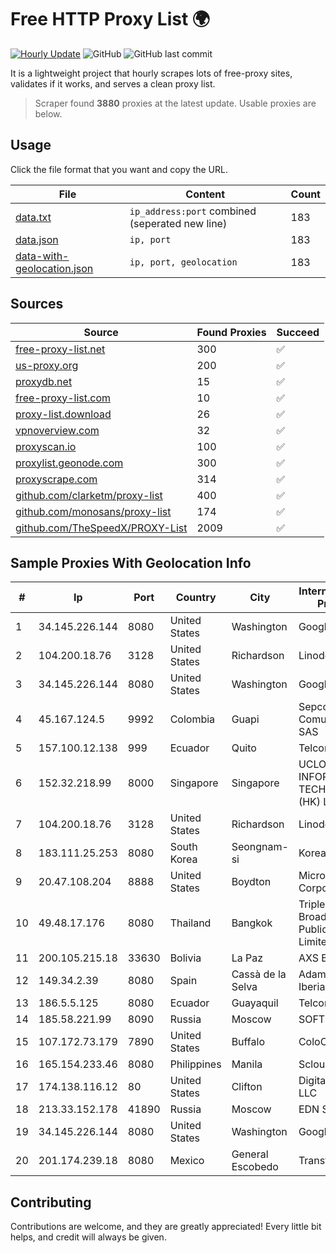 
# Free HTTP Proxy List 🌍

[![Hourly Update](https://github.com/mertguvencli/http-proxy-list/actions/workflows/main.yml/badge.svg?branch=main)](https://github.com/mertguvencli/http-proxy-list/actions/workflows/main.yml)
![GitHub](https://img.shields.io/github/license/mertguvencli/http-proxy-list)
![GitHub last commit](https://img.shields.io/github/last-commit/mertguvencli/http-proxy-list)

It is a lightweight project that hourly scrapes lots of free-proxy sites, validates if it works, and serves a clean proxy list.


> Scraper found **3880** proxies at the latest update. Usable proxies are below.

## Usage

Click the file format that you want and copy the URL.


|File|Content|Count|
|----|-------|-----|
|[data.txt](https://raw.githubusercontent.com/mertguvencli/http-proxy-list/main/proxy-list/data.txt)|`ip_address:port` combined (seperated new line)|183|
|[data.json](https://raw.githubusercontent.com/mertguvencli/http-proxy-list/main/proxy-list/data.json)|`ip, port`|183|
|[data-with-geolocation.json](https://raw.githubusercontent.com/mertguvencli/http-proxy-list/main/proxy-list/data-with-geolocation.json)|`ip, port, geolocation`|183|

## Sources

|Source|Found Proxies|Succeed|
|------|-------------|-------|
|[free-proxy-list.net](https://free-proxy-list.net)|300|✅|
|[us-proxy.org](https://www.us-proxy.org)|200|✅|
|[proxydb.net](http://proxydb.net)|15|✅|
|[free-proxy-list.com](https://free-proxy-list.com/?page=&port=&type%5B%5D=http&type%5B%5D=https&up_time=0&search=Search)|10|✅|
|[proxy-list.download](https://www.proxy-list.download/HTTP)|26|✅|
|[vpnoverview.com](https://vpnoverview.com/privacy/anonymous-browsing/free-proxy-servers)|32|✅|
|[proxyscan.io](https://www.proxyscan.io)|100|✅|
|[proxylist.geonode.com](https://proxylist.geonode.com/api/proxy-list?limit=300&page=1&sort_by=lastChecked&sort_type=desc&protocols=http,https)|300|✅|
|[proxyscrape.com](https://api.proxyscrape.com/v2/?request=displayproxies&protocol=http&timeout=10000&country=all&ssl=all&anonymity=all)|314|✅|
|[github.com/clarketm/proxy-list](https://raw.githubusercontent.com/clarketm/proxy-list/master/proxy-list-raw.txt)|400|✅|
|[github.com/monosans/proxy-list](https://raw.githubusercontent.com/monosans/proxy-list/main/proxies/http.txt)|174|✅|
|[github.com/TheSpeedX/PROXY-List](https://raw.githubusercontent.com/TheSpeedX/PROXY-List/master/http.txt)|2009|✅|


## Sample Proxies With Geolocation Info

|#|Ip|Port|Country|City|Internet Service Provider|
|-|--|----|-------|----|-------------------------|
|1|34.145.226.144|8080|United States|Washington|Google LLC|
|2|104.200.18.76|3128|United States|Richardson|Linode, LLC|
|3|34.145.226.144|8080|United States|Washington|Google LLC|
|4|45.167.124.5|9992|Colombia|Guapi|Sepcom Comunicaciones SAS|
|5|157.100.12.138|999|Ecuador|Quito|Telconet S.A|
|6|152.32.218.99|8000|Singapore|Singapore|UCLOUD INFORMATION TECHNOLOGY (HK) LIMITED|
|7|104.200.18.76|3128|United States|Richardson|Linode, LLC|
|8|183.111.25.253|8080|South Korea|Seongnam-si|Korea Telecom|
|9|20.47.108.204|8888|United States|Boydton|Microsoft Corporation|
|10|49.48.17.176|8080|Thailand|Bangkok|Triple T Broadband Public Company Limited|
|11|200.105.215.18|33630|Bolivia|La Paz|AXS Bolivia S. A.|
|12|149.34.2.39|8080|Spain|Cassà de la Selva|Adamo Telecom Iberia S.A.|
|13|186.5.5.125|8080|Ecuador|Guayaquil|Telconet S.A|
|14|185.58.221.99|8090|Russia|Moscow|SOFTLINE|
|15|107.172.73.179|7890|United States|Buffalo|ColoCrossing|
|16|165.154.233.46|8080|Philippines|Manila|Scloud Pte Ltd|
|17|174.138.116.12|80|United States|Clifton|DigitalOcean, LLC|
|18|213.33.152.178|41890|Russia|Moscow|EDN Sovintel|
|19|34.145.226.144|8080|United States|Washington|Google LLC|
|20|201.174.239.18|8080|Mexico|General Escobedo|Transtelco Inc|



## Contributing

Contributions are welcome, and they are greatly appreciated! Every
little bit helps, and credit will always be given.


